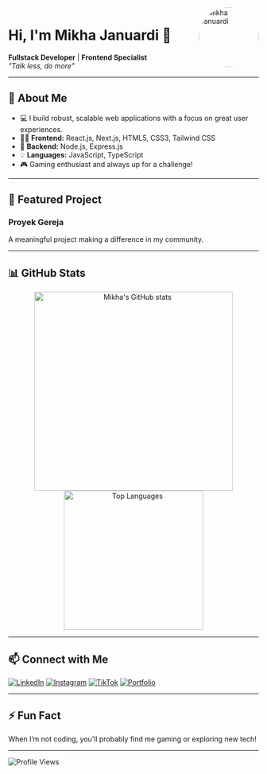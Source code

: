 <img src="profile.jpg" width="120" style="border-radius:50%" alt="Mikha Januardi" align="right">

# Hi, I'm Mikha Januardi 👋

**Fullstack Developer** | **Frontend Specialist**  
_"Talk less, do more"_

---

## 🚀 About Me

- 💻 I build robust, scalable web applications with a focus on great user experiences.
- 🧑‍💻 **Frontend:** React.js, Next.js, HTML5, CSS3, Tailwind CSS  
- 🔗 **Backend:** Node.js, Express.js
- 💡 **Languages:** JavaScript, TypeScript
- 🎮 Gaming enthusiast and always up for a challenge!

---

## 🌟 Featured Project

### Proyek Gereja
A meaningful project making a difference in my community.

---

## 📊 GitHub Stats

<p align="center">
  <img src="https://github-readme-stats.vercel.app/api?username=fangel123&show_icons=true&theme=radical" alt="Mikha's GitHub stats" width="400"/>
  <img src="https://github-readme-stats.vercel.app/api/top-langs/?username=fangel123&layout=compact&theme=radical" alt="Top Languages" width="280"/>
</p>

---

## 📫 Connect with Me

[![LinkedIn](https://img.shields.io/badge/-LinkedIn-0077B5?style=flat-square&logo=linkedin&logoColor=white)](https://www.linkedin.com/in/mikha-januardi/)
[![Instagram](https://img.shields.io/badge/-Instagram-E4405F?style=flat-square&logo=instagram&logoColor=white)](https://www.instagram.com/mikhajuntaq/)
[![TikTok](https://img.shields.io/badge/-TikTok-010101?style=flat-square&logo=tiktok&logoColor=white)](https://www.tiktok.com/@mikhajuntaq)
[![Portfolio](https://img.shields.io/badge/-Portfolio-informational?style=flat-square&logo=vercel&logoColor=white)](https://portfolio-mikha.vercel.app/)

---

## ⚡ Fun Fact

When I’m not coding, you’ll probably find me gaming or exploring new tech!

---

![Profile Views](https://komarev.com/ghpvc/?username=fangel123&style=flat-square)
